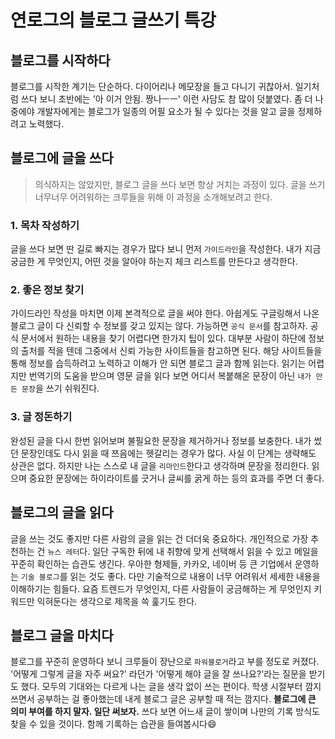 # 연로그의 블로그 글쓰기 특강

## 블로그를 시작하다

블로그를 시작한 계기는 단순하다. 다이어리나 메모장을 들고 다니기 귀찮아서.
일기처럼 쓰다 보니 초반에는 '아 이거 안됨. 짱나ㅡㅡ' 이런 사담도 참 많이 덧붙였다.
좀 더 나중에야 개발자에게는 블로그가 일종의 어필 요소가 될 수 있다는 것을 알고 글을 정제하려고 노력했다.

## 블로그에 글을 쓰다

> 의식하지는 않았지만, 블로그 글을 쓰다 보면 항상 거치는 과정이 있다.
> 글을 쓰기 너무너무 어려워하는 크루들을 위해 이 과정을 소개해보려고 한다.

### 1. 목차 작성하기
글을 쓰다 보면 딴 길로 빠지는 경우가 많다 보니 먼저 `가이드라인`을 작성한다.
내가 지금 궁금한 게 무엇인지, 어떤 것을 알아야 하는지 체크 리스트를 만든다고 생각한다.

### 2. 좋은 정보 찾기
가이드라인 작성을 마치면 이제 본격적으로 글을 써야 한다.
아쉽게도 구글링해서 나온 블로그 글이 다 신뢰할 수 정보를 갖고 있지는 않다.
가능하면 `공식 문서`를 참고하자.
공식 문서에서 원하는 내용을 찾기 어렵다면 한가지 팁이 있다.
대부분 사람이 하단에 정보의 출처를 적을 텐데 그중에서 신뢰 가능한 사이트들을 참고하면 된다.
해당 사이트들을 통해 정보를 습득하려고 노력하고 이해가 안 되면 블로그 글과 함께 읽는다.
읽기는 어렵지만 번역기의 도움을 받으며 영문 글을 읽다 보면 어디서 복붙해온 문장이 아닌 `내가 만든 문장`을 쓰기 쉬워진다.

### 3. 글 정돈하기
완성된 글을 다시 한번 읽어보며 불필요한 문장을 제거하거나 정보를 보충한다.
내가 썼던 문장인데도 다시 읽을 때 쯔음에는 헷갈리는 경우가 많다.
사실 이 단계는 생략해도 상관은 없다.
하지만 나는 스스로 내 글을 `리마인드`한다고 생각하며 문장을 정리한다.
읽으며 중요한 문장에는 하이라이트를 긋거나 글씨를 굵게 하는 등의 효과를 주면 더 좋다.

## 블로그의 글을 읽다

글을 쓰는 것도 좋지만 다른 사람의 글을 읽는 건 더더욱 중요하다.
개인적으로 가장 추천하는 건 `뉴스 레터`다.
일단 구독한 뒤에 내 취향에 맞게 선택해서 읽을 수 있고 메일을 꾸준히 확인하는 습관도 생긴다.
우아한 형제들, 카카오, 네이버 등 큰 기업에서 운영하는 `기술 블로그`를 읽는 것도 좋다.
다만 기술적으로 내용이 너무 어려워서 세세한 내용을 이해하기는 힘들다.
요즘 트렌드가 무엇인지, 다른 사람들이 궁금해하는 게 무엇인지 키워드만 익혀둔다는 생각으로 제목을 쓱 훑기도 한다.

## 블로그 글을 마치다

블로그를 꾸준히 운영하다 보니 크루들이 장난으로 `파워블로거`라고 부를 정도로 커졌다.
'어떻게 그렇게 글을 자주 써요?' 라던가 '어떻게 해야 글을 잘 쓰나요?'라는 질문을 받기도 했다.
모두의 기대와는 다르게 나는 글을 생각 없이 쓰는 편이다.
학생 시절부터 깜지 쓰면서 공부하는 걸 좋아했는데 내게 블로그 글은 공부할 때 적는 깜지다.
**블로그에 큰 의미 부여를 하지 말자. 일단 써보자.**
쓰다 보면 어느새 글이 쌓이며 나만의 기록 방식도 찾을 수 있을 것이다.
함께 기록하는 습관을 들여봅시다😄